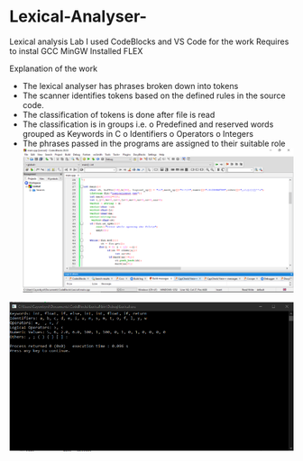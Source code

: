 # Lexical-Analyser-
Lexical analysis Lab
I used CodeBlocks and VS Code for the work
Requires to instal GCC MinGW
Installed FLEX

Explanation of the work
-	The lexical analyser has phrases broken down into tokens
-	The scanner identifies tokens based on the defined rules in the source code.
-	The classification of tokens is done after file is read
-	The classification is in groups i.e.
o	Predefined and reserved words grouped as Keywords in C
o	Identifiers 
o	Operators
o	Integers
-	The phrases passed in the programs are assigned to their suitable role 
![](Screenshots/lex3.PNG)

![](Screenshots/Lex2.PNG)
